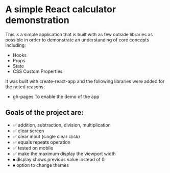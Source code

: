# A simple React calculator demonstration

This is a simple application that is built with as few outside libraries as possible in order to
demonstrate an understanding of core concepts including:

- Hooks
- Props
- State
- CSS Custom Properties

It was built with create-react-app and the following libraries were added for the noted reasons:

- gh-pages
  To enable the demo of the app

## Goals of the project are:

- ✅ addition, subtraction, division, multiplication
- ✅ clear screen
- ✅ clear input (single clear click)
- ✅ equals repeats operation
- ✅ tested on mobile
- ✅ make the maximum display the viewport width
- ⏹ display shows previous value instead of 0
- ⏹ option to change themes

